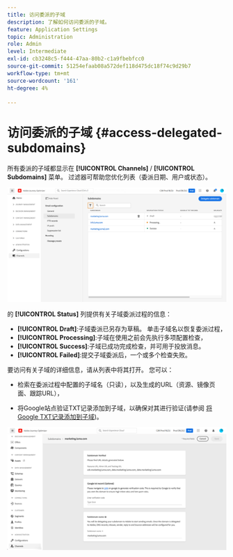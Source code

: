 ```yaml
---
title: 访问委派的子域
description: 了解如何访问委派的子域。
feature: Application Settings
topic: Administration
role: Admin
level: Intermediate
exl-id: cb3248c5-f444-47aa-80b2-c1a9fbebfcc0
source-git-commit: 51254efaab08a572def118d475dc18f74c9d29b7
workflow-type: tm+mt
source-wordcount: '161'
ht-degree: 4%

---
```


# 访问委派的子域 {#access-delegated-subdomains}

所有委派的子域都显示在 **[!UICONTROL Channels]** / **[!UICONTROL Subdomains]** 菜单。 过滤器可帮助您优化列表（委派日期、用户或状态）。

![](../assets/subdomain-list.png)

的 **[!UICONTROL Status]** 列提供有关子域委派过程的信息：

* **[!UICONTROL Draft]**:子域委派已另存为草稿。 单击子域名以恢复委派过程，
* **[!UICONTROL Processing]**:子域在使用之前会先执行多项配置检查，
* **[!UICONTROL Success]**:子域已成功完成检查，并可用于投放消息。
* **[!UICONTROL Failed]**:提交子域委派后，一个或多个检查失败。

要访问有关子域的详细信息，请从列表中将其打开。 您可以：

* 检索在委派过程中配置的子域名（只读），以及生成的URL（资源、镜像页面、跟踪URL），

* 将Google站点验证TXT记录添加到子域，以确保对其进行验证(请参阅 [将Google TXT记录添加到子域](google-txt.md))。

![](../assets/subdomain-delegated.png)
